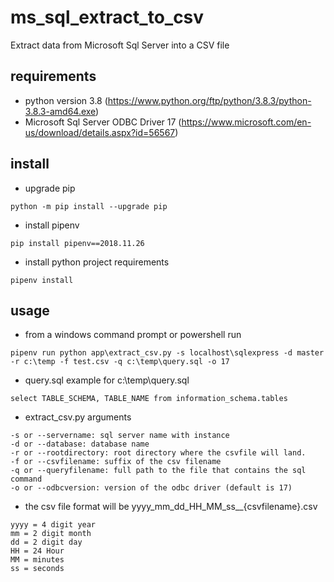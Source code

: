 # ms_sql_extract_to_csv
Extract data from Microsoft Sql Server into a CSV file

## requirements
- python version 3.8 (https://www.python.org/ftp/python/3.8.3/python-3.8.3-amd64.exe)
- Microsoft Sql Server ODBC Driver 17 (https://www.microsoft.com/en-us/download/details.aspx?id=56567)

## install
- upgrade pip
```
python -m pip install --upgrade pip
```
- install pipenv
```
pip install pipenv==2018.11.26
```
- install python project requirements
```
pipenv install
```

## usage

- from a windows command prompt or powershell run
```
pipenv run python app\extract_csv.py -s localhost\sqlexpress -d master -r c:\temp -f test.csv -q c:\temp\query.sql -o 17
```

- query.sql example for c:\temp\query.sql
```
select TABLE_SCHEMA, TABLE_NAME from information_schema.tables
```

- extract_csv.py arguments
```
-s or --servername: sql server name with instance
-d or --database: database name
-r or --rootdirectory: root directory where the csvfile will land.
-f or --csvfilename: suffix of the csv filename
-q or --queryfilename: full path to the file that contains the sql command
-o or --odbcversion: version of the odbc driver (default is 17)
```

- the csv file format will be yyyy_mm_dd_HH_MM_ss__{csvfilename}.csv
```
yyyy = 4 digit year
mm = 2 digit month
dd = 2 digit day
HH = 24 Hour
MM = minutes
ss = seconds
```
